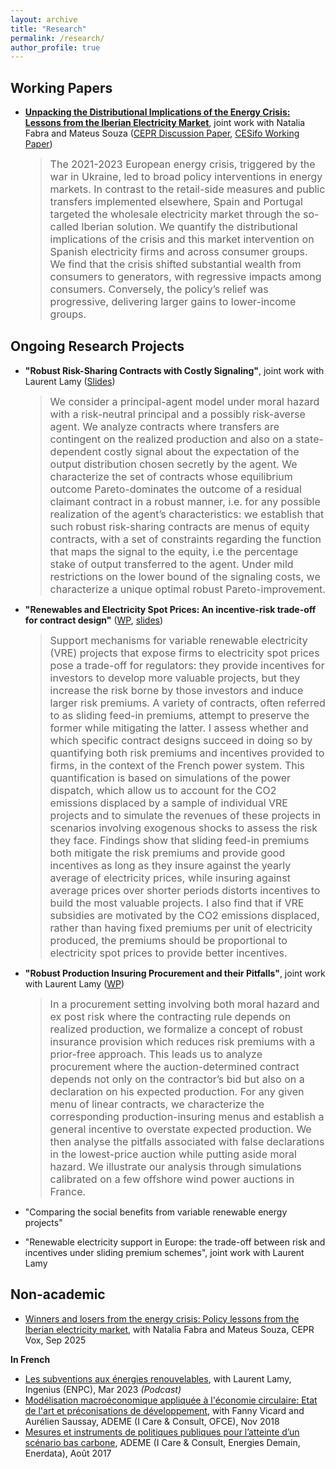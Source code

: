 ```yaml
---
layout: archive
title: "Research"
permalink: /research/
author_profile: true
---
```

<!-- Google tag (gtag.js) -->
<script async src="https://www.googletagmanager.com/gtag/js?id=G-Z7QB0ZV44P"></script>
<script>
  window.dataLayer = window.dataLayer || [];
  function gtag(){dataLayer.push(arguments);}
  gtag('js', new Date());

  gtag('config', 'G-Z7QB0ZV44P');
</script>


Working Papers
------

- **[Unpacking the Distributional Implications of the Energy Crisis: Lessons from the Iberian Electricity Market](http://c-leblanc.github.io/files/Fabra_Leblanc_Souza_202508_WP.pdf)**, joint work with Natalia Fabra and Mateus Souza ([CEPR Discussion Paper](https://cepr.org/publications/dp20593), [CESifo Working Paper](https://www.ifo.de/en/cesifo/publications/2025/working-paper/unpacking-distributional-implications-energy-crisis-lessons-iberian))

  > <font size="3"> The 2021-2023 European energy crisis, triggered by the war in Ukraine, led to broad policy interventions in energy markets. In contrast to the retail-side measures and public transfers implemented elsewhere, Spain and Portugal targeted the wholesale electricity market through the so-called Iberian solution. We quantify the distributional implications of the crisis and this market intervention on Spanish electricity firms and across consumer groups. We find that the crisis shifted substantial wealth from consumers to generators, with regressive impacts among consumers. Conversely, the policy’s relief was progressive, delivering larger gains to lower-income groups.</font>


Ongoing Research Projects
------

- **"Robust Risk-Sharing Contracts with Costly Signaling"**, joint work with Laurent Lamy ([Slides](http://c-leblanc.github.io/files/Robust_RiskSharing_202506_Slides.pdf))

  > <font size="3"> We consider a principal-agent model under moral hazard with a risk-neutral principal and a possibly risk-averse agent. We analyze contracts where transfers are contingent on the realized production and also on a state-dependent costly signal about the expectation of the output distribution chosen secretly by the agent. We characterize the set of contracts whose equilibrium outcome Pareto-dominates the outcome of a residual claimant contract in a robust manner, i.e. for any possible realization of the agent’s characteristics: we establish that such robust risk-sharing contracts are menus of equity contracts, with a set of constraints regarding the function that maps the signal to the equity, i.e the percentage stake of output transferred to the agent. Under mild restrictions on the lower bound of the signaling costs, we characterize a unique optimal robust Pareto-improvement. </font>

- **"Renewables and Electricity Spot Prices: An incentive-risk trade-off for contract design"** ([WP](http://c-leblanc.github.io/files/Contract_Design_Renewables_202312.pdf), [slides](http://c-leblanc.github.io/files/Contract_Design_Renewables_slides_202310.pdf))

  > <font size="3"> Support mechanisms for variable renewable electricity (VRE) projects that expose firms to electricity spot prices pose a trade-off for regulators: they provide incentives for investors to develop more valuable projects, but they increase the risk borne by those investors and induce larger risk premiums. A variety of contracts, often referred to as sliding feed-in premiums, attempt to preserve the former while mitigating the latter. I assess whether and which specific contract designs succeed in doing so by quantifying both risk premiums and incentives provided to firms, in the context of the French power system. This quantification is based on simulations of the power dispatch, which allow us to account for the CO2 emissions displaced by a sample of individual VRE projects and to simulate the revenues of these projects in scenarios involving exogenous shocks to assess the risk they face. Findings show that sliding feed-in premiums both mitigate the risk premiums and provide good incentives as long as they insure against the yearly average of electricity prices, while insuring against average prices over shorter periods distorts incentives to build the most valuable projects. I also find that if VRE subsidies are motivated by the CO2 emissions displaced, rather than having fixed premiums per unit of electricity produced, the premiums should be proportional to electricity spot prices to provide better incentives. </font>

- **"Robust Production Insuring Procurement and their Pitfalls"**, joint work with Laurent Lamy ([WP](http://c-leblanc.github.io/files/Robust_Production_Insuring_20240423.pdf))

  > <font size="3"> In a procurement setting involving both moral hazard and ex post risk where the contracting rule depends on realized production, we formalize a concept of robust insurance provision which reduces risk premiums with a prior-free approach. This leads us to analyze procurement where the auction-determined contract depends not only on the contractor’s bid but also on a declaration on his expected production. For any given menu of linear contracts, we characterize the corresponding production-insuring menus and establish a general incentive to overstate expected production. We then analyse the pitfalls associated with false declarations in the lowest-price auction while putting aside moral hazard. We illustrate our analysis through simulations calibrated on a few offshore wind power auctions in France. </font>



- "Comparing the social benefits from variable renewable energy projects"

- "Renewable electricity support in Europe: the trade-off between risk and incentives under sliding premium schemes", joint work with Laurent Lamy


Non-academic
------
- [Winners and losers from the energy crisis: Policy lessons from the Iberian electricity market](https://cepr.org/voxeu/columns/winners-and-losers-energy-crisis-policy-lessons-iberian-electricity-market), with Natalia Fabra and Mateus Souza, CEPR Vox, Sep 2025

**In French**
- [Les subventions aux énergies renouvelables](https://ingenius.ecoledesponts.fr/articles/les-subventions-aux-energies-renouvelables/), with Laurent Lamy, Ingenius (ENPC), Mar 2023 _(Podcast)_
- [Modélisation macroéconomique appliquée à l'économie circulaire: Etat de l'art et préconisations de développement](https://librairie.ademe.fr/industrie-et-production-durable/817-modelisation-macroeconomique-appliquee-a-l-economie-circulaire.html), with Fanny Vicard and Aurélien Saussay, ADEME (I Care & Consult, OFCE), Nov 2018
- [Mesures et instruments de politiques publiques pour l’atteinte d’un scénario bas carbone](http://c-leblanc.github.io/files/ADEME_2017_Mesures.pdf), ADEME (I Care & Consult, Energies Demain, Enerdata), Août 2017




